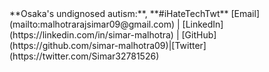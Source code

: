 <footer>
**Osaka's undignosed autism:**, **#iHateTechTwt**
[Email](mailto:malhotrarajsimar09@gmail.com) | [LinkedIn](https://linkedin.com/in/simar-malhotra) | [GitHub](https://github.com/simar-malhotra09)|[Twitter](https://twitter.com/Simar32781526)

</footer>
